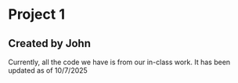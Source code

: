 # Project 1
## Created by John

Currently, all the code we have is from our in-class work.
It has been updated as of 10/7/2025